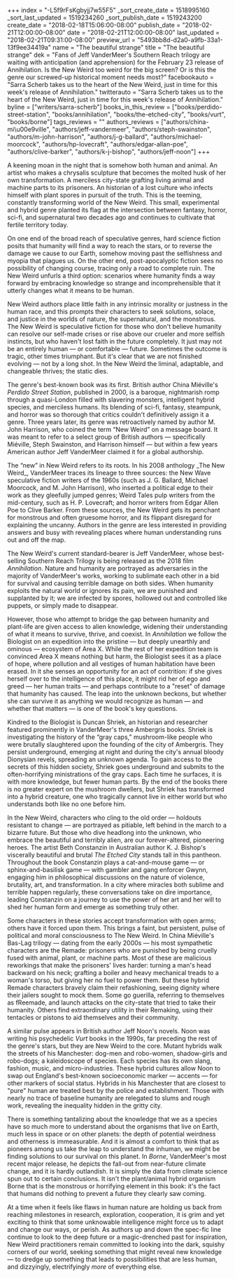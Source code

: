 +++
index = "-L5f9rFsKgbyjj7w55F5"
_sort_create_date = 1518995160
_sort_last_updated = 1519234260
_sort_publish_date = 1519243200
create_date = "2018-02-18T15:06:00-08:00"
publish_date = "2018-02-21T12:00:00-08:00"
date = "2018-02-21T12:00:00-08:00"
last_updated = "2018-02-21T09:31:00-08:00"
preview_url = "5493bb8d-d2a0-a9fb-33a1-13f9ee34419a"
name = "The beautiful strange"
title = "The beautiful strange"
dek = "Fans of Jeff VanderMeer's Southern Reach trilogy are waiting with anticipation (and apprehension) for the February 23 release of Annihilation. Is the New Weird too weird for the big screen? Or is this the genre our screwed-up historical moment needs most?"
facebookauto = "Sarra Scherb takes us to the heart of the New Weird, just in time for this week's release of Annihilation."
twitterauto = "Sarra Scherb takes us to the heart of the New Weird, just in time for this week's release of Annihilation."
byline = ["writers/sarra-scherb"]
books_in_this_review = ["books/perdido-street-station", "books/annihilation", "books/the-etched-city", "books/vurt", "books/borne"]
tags_reviews = ""
authors_reviews = ["authors/china-mi\u00e9ville", "authors/jeff-vandermeer", "authors/steph-swainston", "authors/m-john-harrison", "authors/j-g-ballard", "authors/michael-moorcock", "authors/hp-lovecraft", "authors/edgar-allan-poe", "authors/clive-barker", "authors/k-j-bishop", "authors/jeff-noon"]
+++

<p>A keening moan in the night that is somehow both human and animal. An artist who makes a chrysalis sculpture that becomes the molted husk of her own transformation. A merciless city-state grafting living animal and machine parts to its prisoners. An historian of a lost culture who infects himself with plant spores in pursuit of the truth. This is the teeming, constantly transforming world of the New Weird. This small, experimental and hybrid genre planted its flag at the intersection between fantasy, horror, sci-fi, and supernatural two decades ago and continues to cultivate that fertile territory today. </p>

<p>On one end of the broad reach of speculative genres, hard science fiction posits that humanity will find a way to reach the stars, or to reverse the damage we cause to our Earth, somehow moving past the selfishness and myopia that plagues us. On the other end, post-apocalyptic fiction sees no possibility of changing course, tracing only a road to complete ruin. The New Weird unfurls a third option: scenarios where humanity finds a way forward by embracing knowledge so strange and incomprehensible that it utterly changes what it means to be human. </p>

<p>New Weird authors place little faith in any intrinsic morality or justness in the human race, and this prompts their characters to seek solutions, solace, and justice in the worlds of nature, the supernatural, and the monstrous. The New Weird is speculative fiction for those who don't believe humanity can resolve our self-made crises or rise above our crueler and more selfish instincts, but who haven't lost faith in the future completely. It just may not be an entirely human — or comfortable — future. Sometimes the outcome is tragic, other times triumphant. But it's clear that we are not finished evolving — not by a long shot. In the New Weird the liminal, adaptable, and changeable thrives; the static dies. </p>

<p>The genre's best-known book was its first. British author China Miéville's <em>Perdido Street Station</em>, published in 2000, is a baroque, nightmarish romp through a quasi-London filled with slavering monsters, intelligent hybrid species, and merciless humans. Its blending of sci-fi, fantasy, steampunk, and horror was so thorough that critics couldn't definitively assign it a genre. Three years later, its genre was retroactively named by author M. John Harrison, who coined the term “New Weird” on a message board. It was meant to refer to a select group of British authors — specifically Miéville, Steph Swainston, and Harrison himself — but within a few years American author Jeff VanderMeer claimed it for a global authorship. </p>

<p>The “new” in New Weird refers to its roots. In his 2008 anthology _The New Weird_, VanderMeer traces its lineage to three sources: the New Wave speculative fiction writers of the 1960s (such as J. G. Ballard, Michael Moorcock, and M. John Harrison), who inserted a political edge to their work as they gleefully jumped genres; Weird Tales pulp writers from the mid-century, such as H. P. Lovecraft; and horror writers from Edgar Allen Poe to Clive Barker. From these sources, the New Weird gets its penchant for monstrous and often gruesome horror, and its flippant disregard for explaining the uncanny. Authors in the genre are less interested in providing answers and busy with revealing places where human understanding runs out and off the map. </p>

<p>The New Weird's current standard-bearer is Jeff VanderMeer, whose best-selling Southern Reach Trilogy is being released as the 2018 film <em>Annihilation</em>. Nature and humanity are portrayed as adversaries in the majority of VanderMeer's works, working to sublimate each other in a bid for survival and causing terrible damage on both sides. When humanity exploits the natural world or ignores its pain, we are punished and supplanted by it; we are infected by spores, hollowed out and controlled like puppets, or simply made to disappear. </p>

<p>However, those who attempt to bridge the gap between humanity and plant-life are given access to alien knowledge, widening their understanding of what it means to survive, thrive, and coexist. In <em>Annihilation</em> we follow the Biologist on an expedition into the pristine — but deeply unearthly and ominous — ecosystem of Area X. While the rest of her expedition team is convinced Area X means nothing but harm, the Biologist sees it as a place of hope, where pollution and all vestiges of human habitation have been erased. In it she senses an opportunity for an act of contrition: if she gives herself over to the intelligence of this place, it might rid her of ego and greed — her human traits — and perhaps contribute to a &quot;reset&quot; of damage that humanity has caused. The leap into the unknown beckons, but whether she can survive it as anything we would recognize as human — and whether that matters — is one of the book's key questions.</p>

<p>Kindred to the Biologist is Duncan Shriek, an historian and researcher featured prominently in VanderMeer's three Ambergris books. Shriek is investigating the history of the “gray caps,” mushroom-like people who were brutally slaughtered upon the founding of the city of Ambergris. They persist underground, emerging at night and during the city's annual bloody Dionysian revels, spreading an unknown agenda. To gain access to the secrets of this hidden society, Shriek goes underground and submits to the often-horrifying ministrations of the gray caps. Each time he surfaces, it is with more knowledge, but fewer human parts. By the end of the books there is no greater expert on the mushroom dwellers, but Shriek has transformed into a hybrid creature, one who tragically cannot live in either world but who understands both like no one before him.</p>

<p>In the New Weird, characters who cling to the old order — holdouts resistant to change — are portrayed as pitiable, left behind in the march to a bizarre future. But those who dive headlong into the unknown, who embrace the beautiful and terribly alien, are our forever-altered, pioneering heroes. The artist Beth Constanzin in Australian author K. J. Bishop's viscerally beautiful and brutal <em>The Etched City</em> stands tall in this pantheon. Throughout the book Constanzin plays a cat-and-mouse game — or sphinx-and-basilisk game — with gambler and gang enforcer Gwynn, engaging him in philosophical discussions on the nature of violence, brutality, art, and transformation. In a city where miracles both sublime and terrible happen regularly, these conversations take on dire importance, leading Constanzin on a journey to use the power of her art and her will to shed her human form and emerge as something truly other. </p>

<p>Some characters in these stories accept transformation with open arms; others have it forced upon them. This brings a faint, but persistent, pulse of political and moral consciousness to The New Weird. In China Miéville's Bas-Lag trilogy — dating from the early 2000s — his most sympathetic characters are the Remade: prisoners who are punished by being cruelly fused with animal, plant, or machine parts. Most of these are malicious reworkings that make the prisoners' lives harder: turning a man's head backward on his neck; grafting a boiler and heavy mechanical treads to a woman's torso, but giving her no fuel to power them. But these hybrid Remade characters bravely claim their refashioning, seeing dignity where their jailers sought to mock them. Some go guerilla, referring to themselves as fReemade, and launch attacks on the city-state that tried to take their humanity. Others find extraordinary utility in their Remaking, using their tentacles or pistons to aid themselves and their community.</p>

<p>A similar pulse appears in British author Jeff Noon's novels. Noon was writing his psychedelic <em>Vurt</em> books in the 1990s, far preceding the rest of the genre's stars, but they are New Weird to the core. Mutant hybrids walk the streets of his Manchester: dog-men and robo-women, shadow-girls and robo-dogs; a kaleidoscope of species. Each species has its own slang, fashion, music, and micro-industries. These hybrid cultures allow Noon to swap out England's best-known socioeconomic marker — accents — for other markers of social status. Hybrids in his Manchester that are closest to &quot;pure&quot; human are treated best by the police and establishment. Those with nearly no trace of baseline humanity are relegated to slums and rough work, revealing the inequality hidden in the gritty city.</p>

<p>There is something tantalizing about the knowledge that we as a species have so much more to understand about the organisms that live on Earth, much less in space or on other planets: the depth of potential weirdness and otherness is immeasurable. And it is almost a comfort to think that as pioneers among us take the leap to understand the inhuman, we might be finding solutions to our survival on this planet. In <em>Borne</em>, VanderMeer's most recent major release, he depicts the fall-out from near-future climate change, and it is hardly outlandish. It is simply the data from climate science spun out to certain conclusions. It isn't the plant/animal hybrid organism Borne that is the monstrous or horrifying element in this book: it's the fact that humans did nothing to prevent a future they clearly saw coming.</p>

<p>At a time when it feels like flaws in human nature are holding us back from reaching milestones in research, exploration, cooperation, it is grim and yet exciting to think that some unknowable intelligence might force us to adapt and change our ways, or perish. As authors up and down the spec-fic line continue to look to the deep future or a magic-drenched past for inspiration, New Weird practitioners remain committed to looking into the dark, squishy corners of our world, seeking something that might reveal new knowledge — to dredge up something that leads to possibilities that are less human, and dizzyingly, electrifyingly <em>more</em> of everything else.</p>
